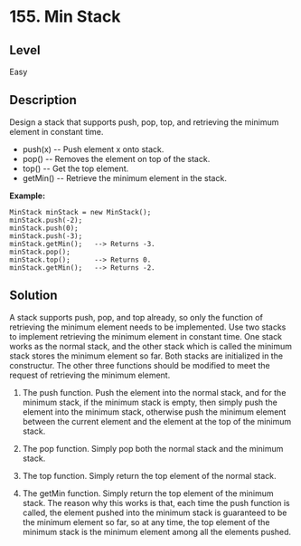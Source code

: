 # 155. Min Stack
## Level
Easy

## Description
Design a stack that supports push, pop, top, and retrieving the minimum element in constant time.

* push(x) -- Push element x onto stack.
* pop() -- Removes the element on top of the stack.
* top() -- Get the top element.
* getMin() -- Retrieve the minimum element in the stack.

**Example:**
```
MinStack minStack = new MinStack();
minStack.push(-2);
minStack.push(0);
minStack.push(-3);
minStack.getMin();   --> Returns -3.
minStack.pop();
minStack.top();      --> Returns 0.
minStack.getMin();   --> Returns -2.
```

## Solution
A stack supports push, pop, and top already, so only the function of retrieving the minimum element needs to be implemented. Use two stacks to implement retrieving the minimum element in constant time. One stack works as the normal stack, and the other stack which is called the minimum stack stores the minimum element so far. Both stacks are initialized in the constructur. The other three functions should be modified to meet the request of retrieving the minimum element.

1. The push function. Push the element into the normal stack, and for the minimum stack, if the minimum stack is empty, then simply push the element into the minimum stack, otherwise push the minimum element between the current element and the element at the top of the minimum stack.

2. The pop function. Simply pop both the normal stack and the minimum stack.

3. The top function. Simply return the top element of the normal stack.

4. The getMin function. Simply return the top element of the minimum stack. The reason why this works is that, each time the push function is called, the element pushed into the minimum stack is guaranteed to be the minimum element so far, so at any time, the top element of the minimum stack is the minimum element among all the elements pushed.
